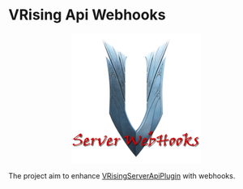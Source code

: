 # VRising Api Webhooks

<p align="center">
  <img src="https://github.com/hermesdj/VRisingApiWebHooks/raw/dev/images/logo_256.png" />
</p>

The project aim to enhance [VRisingServerApiPlugin](https://github.com/hermesdj/VRisingServerApiPlugin) with webhooks.